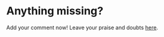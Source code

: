 # Anything missing?

Add your comment now! Leave your praise and doubts [here](https://github.com/bcked/bcked.com/issues).
